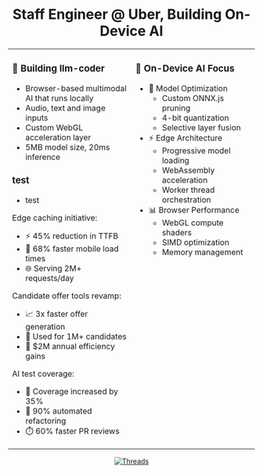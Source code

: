 <h1 align="center">Staff Engineer @ Uber, Building On-Device AI</h1>

<table>
  <tr>
    <td width="50%" valign="top">
      <h3>🚀 Building llm-coder</h3>
      <ul>
        <li>Browser-based multimodal AI that runs locally</li>
        <li>Audio, text and image inputs</li>
        <li>Custom WebGL acceleration layer</li>
        <li>5MB model size, 20ms inference</li>
      </ul>
      <h3>test</h3>
      <ul>
        <li>test</li>
      </ul>
      
      
Edge caching initiative: 
- ⚡️ 45% reduction in TTFB
- 📱 68% faster mobile load times
- 🌐 Serving 2M+ requests/day

Candidate offer tools revamp:
- 📈 3x faster offer generation
- 👥 Used for 1M+ candidates
- 💸 $2M annual efficiency gains

AI test coverage:
- 🎯 Coverage increased by 35%
- 🔄 90% automated refactoring
- ⏱️ 60% faster PR reviews
    </td>
    <td width="50%" valign="top">
      <h3>🎯 On-Device AI Focus</h3>
      <ul>
        <li>🧠 Model Optimization
          <ul>
            <li>Custom ONNX.js pruning</li>
            <li>4-bit quantization</li>
            <li>Selective layer fusion</li>
          </ul>
        </li>
        <li>⚡ Edge Architecture
          <ul>
            <li>Progressive model loading</li>
            <li>WebAssembly acceleration</li>
            <li>Worker thread orchestration</li>
          </ul>
        </li>
        <li>📊 Browser Performance
          <ul>
            <li>WebGL compute shaders</li>
            <li>SIMD optimization</li>
            <li>Memory management</li>
          </ul>
        </li>
      </ul>
    </td>
  </tr>
</table>

<div align="center">
  <a href="https://threads.net/pauldufour">
    <img src="https://img.shields.io/static/v1?style=for-the-badge&message=Follow&color=000000&logo=threads&logoColor=FFFFFF&label=THREADS" alt="Threads"/>
  </a>
</div>

